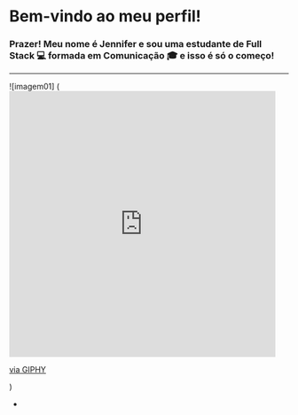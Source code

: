 # Bem-vindo ao meu perfil! 

### Prazer! Meu nome é Jennifer e sou uma estudante de Full Stack 💻 formada em Comunicação 🎓 e isso é só o começo! 
 
---------------------------

![imagem01] (<iframe src="https://giphy.com/embed/6MWahPArixa6I" width="480" height="480" frameBorder="0" class="giphy-embed" allowFullScreen></iframe><p><a href="https://giphy.com/gifs/cute-dog-6MWahPArixa6I">via GIPHY</a></p>)



- 
